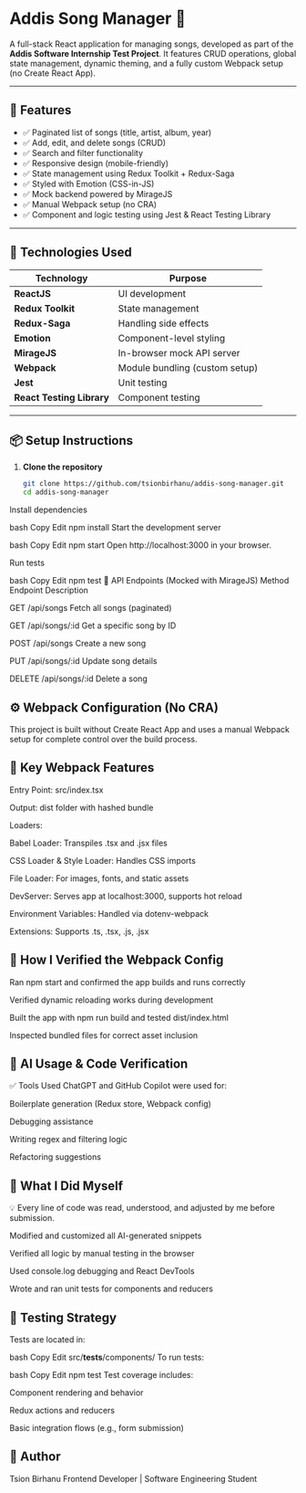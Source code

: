 # Addis Song Manager 🎵

A full-stack React application for managing songs, developed as part of the **Addis Software Internship Test Project**. It features CRUD operations, global state management, dynamic theming, and a fully custom Webpack setup (no Create React App).

---

## 🚀 Features

- ✅ Paginated list of songs (title, artist, album, year)
- ✅ Add, edit, and delete songs (CRUD)
- ✅ Search and filter functionality
- ✅ Responsive design (mobile-friendly)
- ✅ State management using Redux Toolkit + Redux-Saga
- ✅ Styled with Emotion (CSS-in-JS)
- ✅ Mock backend powered by MirageJS
- ✅ Manual Webpack setup (no CRA)
- ✅ Component and logic testing using Jest & React Testing Library

---

## 🧰 Technologies Used

| Technology             | Purpose                            |
|------------------------|------------------------------------|
| **ReactJS**            | UI development                     |
| **Redux Toolkit**      | State management                   |
| **Redux-Saga**         | Handling side effects              |
| **Emotion**            | Component-level styling            |
| **MirageJS**           | In-browser mock API server         |
| **Webpack**            | Module bundling (custom setup)     |
| **Jest**               | Unit testing                       |
| **React Testing Library** | Component testing              |

---

## 📦 Setup Instructions

1. **Clone the repository**
   ```bash
   git clone https://github.com/tsionbirhanu/addis-song-manager.git
   cd addis-song-manager
Install dependencies

bash
Copy
Edit
npm install
Start the development server

bash
Copy
Edit
npm start
Open http://localhost:3000 in your browser.

Run tests

bash
Copy
Edit
npm test
🔌 API Endpoints (Mocked with MirageJS)
Method	Endpoint	Description

GET	/api/songs	Fetch all songs (paginated)

GET	/api/songs/:id	Get a specific song by ID

POST	/api/songs	Create a new song

PUT	/api/songs/:id	Update song details

DELETE	/api/songs/:id	Delete a song

 ## ⚙️ Webpack Configuration (No CRA)

This project is built without Create React App and uses a manual Webpack setup for complete control over the build process.

## 🔧 Key Webpack Features

Entry Point: src/index.tsx

Output: dist folder with hashed bundle

Loaders:

Babel Loader: Transpiles .tsx and .jsx files

CSS Loader & Style Loader: Handles CSS imports

File Loader: For images, fonts, and static assets

DevServer: Serves app at localhost:3000, supports hot reload

Environment Variables: Handled via dotenv-webpack

Extensions: Supports .ts, .tsx, .js, .jsx

## 🧪 How I Verified the Webpack Config

Ran npm start and confirmed the app builds and runs correctly

Verified dynamic reloading works during development

Built the app with npm run build and tested dist/index.html

Inspected bundled files for correct asset inclusion

## 🤖 AI Usage & Code Verification

✅ Tools Used
ChatGPT and GitHub Copilot were used for:

Boilerplate generation (Redux store, Webpack config)

Debugging assistance

Writing regex and filtering logic

Refactoring suggestions

## 🧠 What I Did Myself

💡 Every line of code was read, understood, and adjusted by me before submission.

Modified and customized all AI-generated snippets

Verified all logic by manual testing in the browser

Used console.log debugging and React DevTools

Wrote and ran unit tests for components and reducers

## 🧪 Testing Strategy

Tests are located in:

bash
Copy
Edit
src/__tests__/components/
To run tests:

bash
Copy
Edit
npm test
Test coverage includes:

Component rendering and behavior

Redux actions and reducers

Basic integration flows (e.g., form submission)

## 👤 Author

Tsion Birhanu
Frontend Developer | Software Engineering Student
